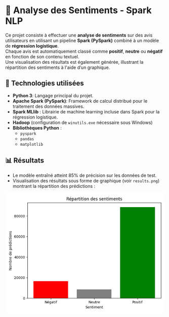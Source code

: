 # 🧠 Analyse des Sentiments - Spark NLP

Ce projet consiste à effectuer une **analyse de sentiments** sur des avis utilisateurs en utilisant un pipeline **Spark (PySpark)** combiné à un modèle de **régression logistique**.  
Chaque avis est automatiquement classé comme **positif**, **neutre** ou **négatif** en fonction de son contenu textuel.  
Une visualisation des résultats est également générée, illustrant la répartition des sentiments à l'aide d’un graphique.



## 🔧 Technologies utilisées

- **Python 3**:  Langage principal du projet.
- **Apache Spark (PySpark)**: Framework de calcul distribué pour le traitement des données massives.
- **Spark MLlib** : Librairie de machine learning incluse dans Spark pour la régression logistique.
- **Hadoop** (configuration de `winutils.exe` nécessaire sous Windows)
- **Bibliothèques Python** :
  - `pyspark`
  - `pandas`
  - `matplotlib`




## 📊 Résultats

- Le modèle entraîné atteint 85% de précision sur les données de test.
- Visualisation des résultats sous forme de graphique (voir `results.png`) montrant la répartition des prédictions :

![Répartition des sentiments](https://github.com/hendhamdi/Sentiment-Analysis---Spark-NLP/blob/main/output/results.png)
